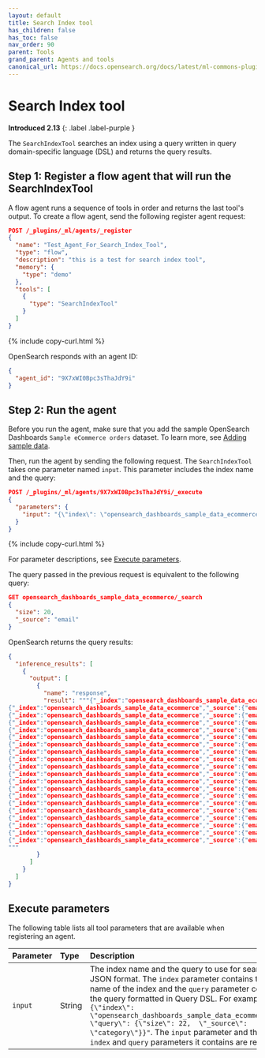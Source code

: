 ```yaml
---
layout: default
title: Search Index tool
has_children: false
has_toc: false
nav_order: 90
parent: Tools
grand_parent: Agents and tools
canonical_url: https://docs.opensearch.org/docs/latest/ml-commons-plugin/agents-tools/tools/search-index-tool/
---
```


<!-- vale off -->
# Search Index tool
**Introduced 2.13**
{: .label .label-purple }
<!-- vale on -->

The `SearchIndexTool` searches an index using a query written in query domain-specific language (DSL) and returns the query results.

## Step 1: Register a flow agent that will run the SearchIndexTool

A flow agent runs a sequence of tools in order and returns the last tool's output. To create a flow agent, send the following register agent request:

```json
POST /_plugins/_ml/agents/_register
{
  "name": "Test_Agent_For_Search_Index_Tool",
  "type": "flow",
  "description": "this is a test for search index tool",
  "memory": {
    "type": "demo"
  },
  "tools": [
    {
      "type": "SearchIndexTool"
    }
  ]
}
```
{% include copy-curl.html %} 

OpenSearch responds with an agent ID:

```json
{
  "agent_id": "9X7xWI0Bpc3sThaJdY9i"
}
```

## Step 2: Run the agent

Before you run the agent, make sure that you add the sample OpenSearch Dashboards `Sample eCommerce orders` dataset. To learn more, see [Adding sample data]({{site.url}}{{site.baseurl}}/dashboards/quickstart#adding-sample-data).

Then, run the agent by sending the following request. The `SearchIndexTool` takes one parameter named `input`. This parameter includes the index name and the query:

```json
POST /_plugins/_ml/agents/9X7xWI0Bpc3sThaJdY9i/_execute
{
  "parameters": {
    "input": "{\"index\": \"opensearch_dashboards_sample_data_ecommerce\", \"query\": {\"size\": 20,  \"_source\": \"email\"}}"
  }
}
```
{% include copy-curl.html %} 

For parameter descriptions, see [Execute parameters](#execute-parameters).

The query passed in the previous request is equivalent to the following query:

```json
GET opensearch_dashboards_sample_data_ecommerce/_search
{
  "size": 20,
  "_source": "email"
}
```

OpenSearch returns the query results:

```json
{
  "inference_results": [
    {
      "output": [
        {
          "name": "response",
          "result": """{"_index":"opensearch_dashboards_sample_data_ecommerce","_source":{"email":"eddie@underwood-family.zzz"},"_id":"_bJVWY0BAehlDanXJnAJ","_score":1.0}
{"_index":"opensearch_dashboards_sample_data_ecommerce","_source":{"email":"mary@bailey-family.zzz"},"_id":"_rJVWY0BAehlDanXJnAJ","_score":1.0}
{"_index":"opensearch_dashboards_sample_data_ecommerce","_source":{"email":"gwen@butler-family.zzz"},"_id":"_7JVWY0BAehlDanXJnAJ","_score":1.0}
{"_index":"opensearch_dashboards_sample_data_ecommerce","_source":{"email":"diane@chandler-family.zzz"},"_id":"ALJVWY0BAehlDanXJnEJ","_score":1.0}
{"_index":"opensearch_dashboards_sample_data_ecommerce","_source":{"email":"eddie@weber-family.zzz"},"_id":"AbJVWY0BAehlDanXJnEJ","_score":1.0}
{"_index":"opensearch_dashboards_sample_data_ecommerce","_source":{"email":"diane@goodwin-family.zzz"},"_id":"ArJVWY0BAehlDanXJnEJ","_score":1.0}
{"_index":"opensearch_dashboards_sample_data_ecommerce","_source":{"email":"oliver@rios-family.zzz"},"_id":"A7JVWY0BAehlDanXJnEJ","_score":1.0}
{"_index":"opensearch_dashboards_sample_data_ecommerce","_source":{"email":"abd@sutton-family.zzz"},"_id":"BLJVWY0BAehlDanXJnEJ","_score":1.0}
{"_index":"opensearch_dashboards_sample_data_ecommerce","_source":{"email":"wilhemina st.@tran-family.zzz"},"_id":"BbJVWY0BAehlDanXJnEJ","_score":1.0}
{"_index":"opensearch_dashboards_sample_data_ecommerce","_source":{"email":"rabbia al@baker-family.zzz"},"_id":"BrJVWY0BAehlDanXJnEJ","_score":1.0}
{"_index":"opensearch_dashboards_sample_data_ecommerce","_source":{"email":"rabbia al@romero-family.zzz"},"_id":"B7JVWY0BAehlDanXJnEJ","_score":1.0}
{"_index":"opensearch_dashboards_sample_data_ecommerce","_source":{"email":"eddie@gregory-family.zzz"},"_id":"CLJVWY0BAehlDanXJnEJ","_score":1.0}
{"_index":"opensearch_dashboards_sample_data_ecommerce","_source":{"email":"sultan al@pratt-family.zzz"},"_id":"CbJVWY0BAehlDanXJnEJ","_score":1.0}
{"_index":"opensearch_dashboards_sample_data_ecommerce","_source":{"email":"eddie@wolfe-family.zzz"},"_id":"CrJVWY0BAehlDanXJnEJ","_score":1.0}
{"_index":"opensearch_dashboards_sample_data_ecommerce","_source":{"email":"sultan al@thompson-family.zzz"},"_id":"C7JVWY0BAehlDanXJnEJ","_score":1.0}
{"_index":"opensearch_dashboards_sample_data_ecommerce","_source":{"email":"sultan al@boone-family.zzz"},"_id":"DLJVWY0BAehlDanXJnEJ","_score":1.0}
{"_index":"opensearch_dashboards_sample_data_ecommerce","_source":{"email":"george@hubbard-family.zzz"},"_id":"DbJVWY0BAehlDanXJnEJ","_score":1.0}
{"_index":"opensearch_dashboards_sample_data_ecommerce","_source":{"email":"boris@maldonado-family.zzz"},"_id":"DrJVWY0BAehlDanXJnEJ","_score":1.0}
{"_index":"opensearch_dashboards_sample_data_ecommerce","_source":{"email":"yahya@rivera-family.zzz"},"_id":"D7JVWY0BAehlDanXJnEJ","_score":1.0}
{"_index":"opensearch_dashboards_sample_data_ecommerce","_source":{"email":"brigitte@morris-family.zzz"},"_id":"ELJVWY0BAehlDanXJnEJ","_score":1.0}
"""
        }
      ]
    }
  ]
}
```

## Execute parameters

The following table lists all tool parameters that are available when registering an agent. 

Parameter | Type | Description
:--- | :--- | :---
`input`| String | The index name and the query to use for search, in JSON format. The `index` parameter contains the name of the index and the `query` parameter contains the query formatted in Query DSL. For example, `"{\"index\": \"opensearch_dashboards_sample_data_ecommerce\", \"query\": {\"size\": 22,  \"_source\": \"category\"}}"`. The `input` parameter and the `index` and `query` parameters it contains are required.